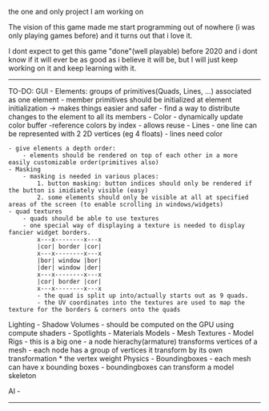 the one and only project I am working on

The vision of this game made me start programming out of nowhere (i was only playing games before) and it turns out that i love it.

I dont expect to get this game "done"(well playable) before 2020 and i dont know if it will ever be as good as i believe it will be, but I will just keep working on it and keep learning with it.

-----------------------------------------------------------------------------------------------------------------------------------
TO-DO:
GUI
	- Elements: groups of primitives(Quads, Lines, ...) associated as one element
		- member primitives should be initialized at element initialization -> makes things easier and safer
		- find a way to distribute changes to the element to all its members
	- Color
		- dynamically update color buffer
		-reference colors by index
			- allows reuse
	- Lines
		- one line can be represented with 2 2D vertices (eg 4 floats) 
		- lines need color
	
	- give elements a depth order: 
		- elements should be rendered on top of each other in a more easily customizable order(primitives also)
	- Masking
		- masking is needed in various places:
			1. button masking: button indices should only be rendered if the button is imidiately visible (easy)
			2. some elements should only be visible at all at specified areas of the screen (to enable scrolling in windows/widgets)
	- quad textures
		- quads should be able to use textures
		- one special way of displaying a texture is needed to display fancier widget borders.
			x---x--------x---x
			|cor| border |cor|
			x---x--------x---x
			|bor| window |bor|
			|der| window |der|
			x---x--------x---x
			|cor| border |cor|
			x---x--------x---x
			- the quad is split up into/actually starts out as 9 quads. 
			- the UV coordinates into the textures are used to map the texture for the borders & corners onto the quads

Lighting
	- Shadow Volumes
		- should be computed on the GPU using compute shaders
	- Spotlights
	- Materials
Models
	- Mesh Textures
	- Model Rigs
		- this is a big one
		- a node hierachy(armature) transforms vertices of a mesh
			- each node has a group of vertices it transform by its own transformation * the vertex weight
Physics
	- Boundingboxes
		- each mesh can have x bounding boxes
		- boundingboxes can transform a model skeleton

AI
	- 


---------------------------------------------------------------------------------------------------------------------------------------